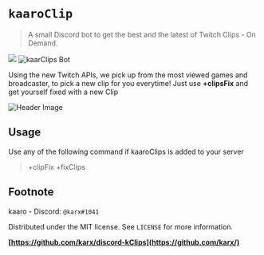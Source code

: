 # `kaaroClip`
> A small Discord bot to get the best and the latest of Twitch Clips - On Demand.

![][tag-image]
![kaarClips Bot](https://discordbots.org/api/widget/593919604993294337.svg)

Using the new Twitch APIs, we pick up from the most viewed games and broadcaster, to pick a new clip for you everytime!
Just use __+clipsFix__ and get yourself fixed with a new Clip

![Header Image][header-image.png]

## Usage
Use any of the following command if kaaroClips is added to your server
> +clipFix
> +fixClips

## Footnote
kaaro - Discord: `@karx#1041`

Distributed under the MIT license. See `LICENSE` for more information.

**[https://github.com/karx/discord-kClips](https://github.com/karx/)**

<!-- Markdown link & img dfn's -->
[tag-image]: https://img.shields.io/github/license/karx/discord-kClips.svg
[header-image.png]: https://i.imgur.com/3slzIe4.png

